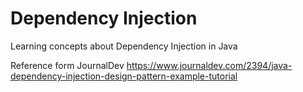 # Dependency Injection
Learning concepts about Dependency Injection in Java

Reference form JournalDev
https://www.journaldev.com/2394/java-dependency-injection-design-pattern-example-tutorial

